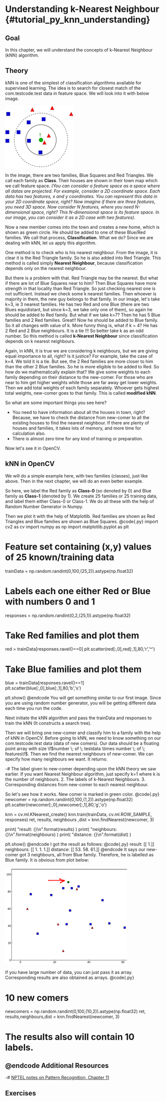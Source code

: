 Understanding k-Nearest Neighbour {#tutorial_py_knn_understanding}
=================================

Goal
----

In this chapter, we will understand the concepts of k-Nearest Neighbour (kNN) algorithm.

Theory
------

kNN is one of the simplest of classification algorithms available for supervised learning. The idea
is to search for closest match of the com.testcode.test data in feature space. We will look into it with below
image.

![image](images/knn_theory.png)

In the image, there are two families, Blue Squares and Red Triangles. We call each family as
**Class**. Their houses are shown in their town map which we call feature space. *(You can consider
a feature space as a space where all datas are projected. For example, consider a 2D coordinate
space. Each data has two features, x and y coordinates. You can represent this data in your 2D
coordinate space, right? Now imagine if there are three features, you need 3D space. Now consider N
features, where you need N-dimensional space, right? This N-dimensional space is its feature space.
In our image, you can consider it as a 2D case with two features)*.

Now a new member comes into the town and creates a new home, which is shown as green circle. He
should be added to one of these Blue/Red families. We call that process, **Classification**. What we
do? Since we are dealing with kNN, let us apply this algorithm.

One method is to check who is his nearest neighbour. From the image, it is clear it is the Red
Triangle family. So he is also added into Red Triangle. This method is called simply **Nearest
Neighbour**, because classification depends only on the nearest neighbour.

But there is a problem with that. Red Triangle may be the nearest. But what if there are lot of Blue
Squares near to him? Then Blue Squares have more strength in that locality than Red Triangle. So
just checking nearest one is not sufficient. Instead we check some k nearest families. Then whoever
is majority in them, the new guy belongs to that family. In our image, let's take k=3, ie 3 nearest
families. He has two Red and one Blue (there are two Blues equidistant, but since k=3, we take only
one of them), so again he should be added to Red family. But what if we take k=7? Then he has 5 Blue
families and 2 Red families. Great!! Now he should be added to Blue family. So it all changes with
value of k. More funny thing is, what if k = 4? He has 2 Red and 2 Blue neighbours. It is a tie !!!
So better take k as an odd number. So this method is called **k-Nearest Neighbour** since
classification depends on k nearest neighbours.

Again, in kNN, it is true we are considering k neighbours, but we are giving equal importance to
all, right? Is it justice? For example, take the case of k=4. We told it is a tie. But see, the 2
Red families are more closer to him than the other 2 Blue families. So he is more eligible to be
added to Red. So how do we mathematically explain that? We give some weights to each family
depending on their distance to the new-comer. For those who are near to him get higher weights while
those are far away get lower weights. Then we add total weights of each family separately. Whoever
gets highest total weights, new-comer goes to that family. This is called **modified kNN**.

So what are some important things you see here?

-   You need to have information about all the houses in town, right? Because, we have to check
    the distance from new-comer to all the existing houses to find the nearest neighbour. If there
    are plenty of houses and families, it takes lots of memory, and more time for calculation
    also.
-   There is almost zero time for any kind of training or preparation.

Now let's see it in OpenCV.

kNN in OpenCV
-------------

We will do a simple example here, with two families (classes), just like above. Then in the next
chapter, we will do an even better example.

So here, we label the Red family as **Class-0** (so denoted by 0) and Blue family as **Class-1**
(denoted by 1). We create 25 families or 25 training data, and label them either Class-0 or Class-1.
We do all these with the help of Random Number Generator in Numpy.

Then we plot it with the help of Matplotlib. Red families are shown as Red Triangles and Blue
families are shown as Blue Squares.
@code{.py}
import cv2 as cv
import numpy as np
import matplotlib.pyplot as plt

# Feature set containing (x,y) values of 25 known/training data
trainData = np.random.randint(0,100,(25,2)).astype(np.float32)

# Labels each one either Red or Blue with numbers 0 and 1
responses = np.random.randint(0,2,(25,1)).astype(np.float32)

# Take Red families and plot them
red = trainData[responses.ravel()==0]
plt.scatter(red[:,0],red[:,1],80,'r','^')

# Take Blue families and plot them
blue = trainData[responses.ravel()==1]
plt.scatter(blue[:,0],blue[:,1],80,'b','s')

plt.show()
@endcode
You will get something similar to our first image. Since you are using random number generator, you
will be getting different data each time you run the code.

Next initiate the kNN algorithm and pass the trainData and responses to train the kNN (It constructs
a search tree).

Then we will bring one new-comer and classify him to a family with the help of kNN in OpenCV. Before
going to kNN, we need to know something on our com.testcode.test data (data of new comers). Our data should be a
floating point array with size \f$number \; of \; testdata \times number \; of \; features\f$. Then we
find the nearest neighbours of new-comer. We can specify how many neighbours we want. It returns:

-#  The label given to new-comer depending upon the kNN theory we saw earlier. If you want Nearest
    Neighbour algorithm, just specify k=1 where k is the number of neighbours.
2.  The labels of k-Nearest Neighbours.
3.  Corresponding distances from new-comer to each nearest neighbour.

So let's see how it works. New comer is marked in green color.
@code{.py}
newcomer = np.random.randint(0,100,(1,2)).astype(np.float32)
plt.scatter(newcomer[:,0],newcomer[:,1],80,'g','o')

knn = cv.ml.KNearest_create()
knn.train(trainData, cv.ml.ROW_SAMPLE, responses)
ret, results, neighbours ,dist = knn.findNearest(newcomer, 3)

print( "result:  {}\n".format(results) )
print( "neighbours:  {}\n".format(neighbours) )
print( "distance:  {}\n".format(dist) )

plt.show()
@endcode
I got the result as follows:
@code{.py}
result:  [[ 1.]]
neighbours:  [[ 1.  1.  1.]]
distance:  [[ 53.  58.  61.]]
@endcode
It says our new-comer got 3 neighbours, all from Blue family. Therefore, he is labelled as Blue
family. It is obvious from plot below:

![image](images/knn_simple.png)

If you have large number of data, you can just pass it as array. Corresponding results are also
obtained as arrays.
@code{.py}
# 10 new comers
newcomers = np.random.randint(0,100,(10,2)).astype(np.float32)
ret, results,neighbours,dist = knn.findNearest(newcomer, 3)
# The results also will contain 10 labels.
@endcode
Additional Resources
--------------------

-#  [NPTEL notes on Pattern Recognition, Chapter
    11](http://www.nptel.iitm.ac.in/courses/106108057/12)

Exercises
---------
